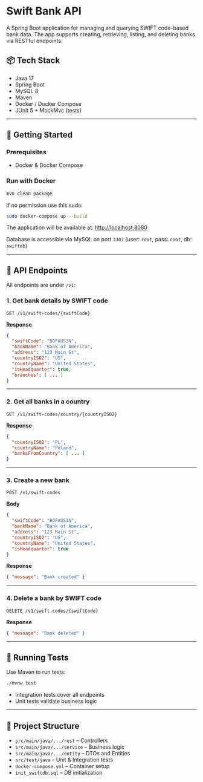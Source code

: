 
# Swift Bank API

A Spring Boot application for managing and querying SWIFT code-based bank data. The app supports creating, retrieving, listing, and deleting banks via RESTful endpoints.

## 📦 Tech Stack

- Java 17
- Spring Boot
- MySQL 8
- Maven
- Docker / Docker Compose
- JUnit 5 + MockMvc (tests)

---

## 🚀 Getting Started

### Prerequisites

- Docker & Docker Compose

### Run with Docker

```bash
mvn clean package
```

If no permission use this sudo:
```bash
sudo docker-compose up --build
```

The application will be available at: [http://localhost:8080](http://localhost:8080)

Database is accessible via MySQL on port `3307` (user: `root`, pass: `root`, db: `swiftdb`)

---

## 🔌 API Endpoints

All endpoints are under `/v1`:

### 1. Get bank details by SWIFT code
```
GET /v1/swift-codes/{swiftCode}
```

**Response**
```json
{
  "swiftCode": "BOFAUS3N",
  "bankName": "Bank of America",
  "address": "123 Main St",
  "countryISO2": "US",
  "countryName": "United States",
  "isHeadquarter": true,
  "branches": [ ... ]
}
```

---

### 2. Get all banks in a country
```
GET /v1/swift-codes/country/{countryISO2}
```

**Response**
```json
{
  "countryISO2": "PL",
  "countryName": "Poland",
  "banksFromCountry": [ ... ]
}
```

---

### 3. Create a new bank
```
POST /v1/swift-codes
```

**Body**
```json
{
  "swiftCode": "BOFAUS3N",
  "bankName": "Bank of America",
  "address": "123 Main St",
  "countryISO2": "US",
  "countryName": "United States",
  "isHeadquarter": true
}
```

**Response**
```json
{ "message": "Bank created" }
```

---

### 4. Delete a bank by SWIFT code
```
DELETE /v1/swift-codes/{swiftCode}
```

**Response**
```json
{ "message": "Bank deleted" }
```

---

## 🧪 Running Tests

Use Maven to run tests:

```bash
./mvnw test
```

- Integration tests cover all endpoints
- Unit tests validate business logic

---

## 📁 Project Structure

- `src/main/java/.../rest` – Controllers
- `src/main/java/.../service` – Business logic
- `src/main/java/.../entity` – DTOs and Entities
- `src/test/java` – Unit & Integration tests
- `docker-compose.yml` – Container setup
- `init_swiftdb.sql` – DB initialization